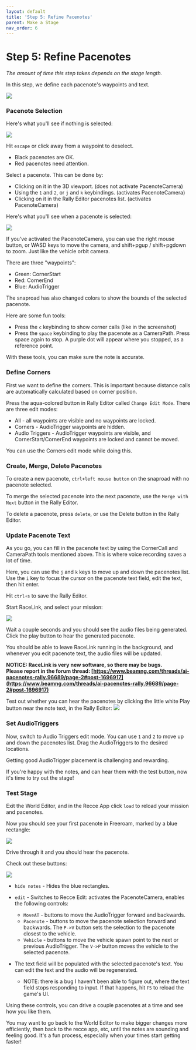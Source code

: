 ```yaml
---
layout: default
title: 'Step 5: Refine Pacenotes'
parent: Make a Stage
nav_order: 6
---
```


# Step 5: Refine Pacenotes

_The amount of time this step takes depends on the stage length._

In this step, we define each pacenote's waypoints and text.

![](./img/edit_2.png)

### Pacenote Selection

Here's what you'll see if nothing is selected:

![](./img/edit_3.png)

Hit `escape` or click away from a waypoint to deselect.

- Black pacenotes are OK.
- Red pacenotes need attention.

Select a pacenote. This can be done by:
- Clicking on it in the 3D viewport. (does not activate PacenoteCamera)
- Using the `1` and `2`, or `j` and `k` keybindings. (activates PacenoteCamera)
- Clicking on it in the Rally Editor pacenotes list. (activates PacenoteCamera)

Here's what you'll see when a pacenote is selected:

![](./img/edit_1.png)

If you've activated the PacenoteCamera, you can use the right mouse button, or WASD keys to move the camera, and shift+pgup / shift+pgdown to zoom. Just like the vehicle orbit camera.

There are three "waypoints":
- Green: CornerStart
- Red: CornerEnd
- Blue: AudioTrigger

The snaproad has also changed colors to show the bounds of the selected pacenote.

Here are some fun tools:
- Press the `c` keybinding to show corner calls (like in the screenshot)
- Press the `space` keybinding to play the pacenote as a CameraPath. Press space again to stop. A purple dot will appear where you stopped, as a reference point.

With these tools, you can make sure the note is accurate.

### Define Corners

First we want to define the corners. This is important because distance calls are automatically calculated based on corner position.

Press the aqua-colored button in Rally Editor called `Change Edit Mode`. There are three edit modes:
- All - all waypoints are visible and no waypoints are locked.
- Corners - AudioTrigger waypoints are hidden.
- Audio Triggers - AudioTrigger waypoints are visible, and CornerStart/CornerEnd waypoints are locked and cannot be moved.

You can use the Corners edit mode while doing this.

### Create, Merge, Delete Pacenotes

To create a new pacenote, `ctrl+left mouse button` on the snaproad with no pacenote selected.

To merge the selected pacenote into the next pacenote, use the `Merge with Next` button in the Rally Editor.

To delete a pacenote, press `delete`, or use the Delete button in the Rally Editor.

### Update Pacenote Text

As you go, you can fill in the pacenote text by using the CornerCall and CameraPath tools mentioned above. This is where voice recording saves a lot of time.

Here, you can use the `j` and `k` keys to move up and down the pacenotes list. Use the `i` key to focus the cursor on the pacenote text field, edit the text, then hit enter.

Hit `ctrl+s` to save the Rally Editor.

Start RaceLink, and select your mission:

![](./img/edit_4.png)

Wait a couple seconds and you should see the audio files being generated. Click the play button to hear the generated pacenote.

You should be able to leave RaceLink running in the background, and whenever you edit pacenote text, the audio files will be updated.

__NOTICE: RaceLink is very new software, so there may be bugs.<br>
Please report in the forum thread: [https://www.beamng.com/threads/ai-pacenotes-rally.96689/page-2#post-1696917](https://www.beamng.com/threads/ai-pacenotes-rally.96689/page-2#post-1696917)__

Test out whether you can hear the pacenotes by clicking the little white Play button near the note text, in the Rally Editor:
![](./img/edit_5.png)

### Set AudioTriggers

Now, switch to Audio Triggers edit mode. You can use `1` and `2` to move up and down the pacenotes list. Drag the AudioTriggers to the desired locations.

Getting good AudioTrigger placement is challenging and rewarding.

If you're happy with the notes, and can hear them with the test button, now it's time to try out the stage!

### Test Stage

Exit the World Editor, and in the Recce App click `load` to reload your mission and pacenotes.

Now you should see your first pacenote in Freeroam, marked by a blue rectangle:

![](./img/edit_7.png)

Drive through it and you should hear the pacenote.

Check out these buttons:

![](./img/edit_6.png)

- `hide notes` - Hides the blue rectangles.
- `edit` - Switches to Recce Edit: activates the PacenoteCamera, enables the following controls:
  - `MoveAT` - buttons to move the AudioTrigger forward and backwards.
  - `Pacenote` - buttons to move the pacenote selection forward and backwards. The `P->V` button sets the selection to the pacenote closest to the vehicle.
  - `Vehicle` - buttons to move the vehicle spawn point to the next or previous AudioTrigger. The `V->P` button moves the vehicle to the selected pacenote.

- The text field will be populated with the selected pacenote's text. You can edit the text and the audio will be regenerated.
  - NOTE: there is a bug I haven't been able to figure out, where the text field stops responding to input. If that happens, hit `F5` to reload the game's UI.

Using these controls, you can drive a couple pacenotes at a time and see how you like them.

You may want to go back to the World Editor to make bigger changes more efficiently, then back to the recce app, etc, until the notes are sounding and feeling good. It's a fun process, especially when your times start getting faster!
